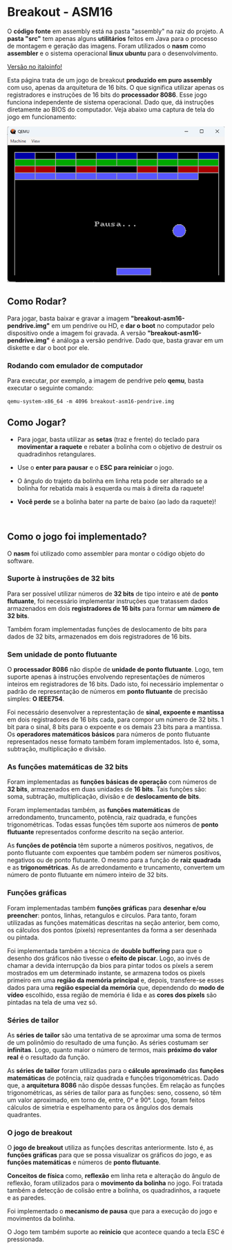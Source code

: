 # Breakout - ASM16
<p>
    O <b>código fonte</b> em assembly está na pasta "assembly" na raiz do projeto. A <b>pasta "src"</b> tem apenas alguns <b>utilitários</b> feitos em Java para o processo de montagem     e geração das imagens. Foram utilizados o <b>nasm</b> como <b>assembler</b> e o sistema operacional <b>linux ubuntu</b> para o desenvolvimento.
</p>

<a href="https://www.italoinfo.com.br/projetos/breakout-assembly-16bits">Versão no italoinfo!</a>

<p>
    Esta página trata de um jogo de breakout <b>produzido em puro assembly</b> com uso, apenas da 
    arquitetura de 16 bits. O que significa utilizar apenas os registradores e instruções 
    de 16 bits do <b>processador 8086</b>. Esse jogo funciona independente de sistema 
    operacional. Dado que, dá instruções diretamente ao BIOS do computador. Veja abaixo uma 
    captura de tela do jogo em funcionamento:
</p>

!['Tela do jogo'](breakout.png)

<h2>Como Rodar?</h2>

<p>
    Para jogar, basta baixar e gravar a imagem <b>"breakout-asm16-pendrive.img"</b> em um pendrive 
    ou HD, e <b>dar o boot</b> no computador pelo dispositivo onde a imagem foi gravada. A 
    versão <b>"breakout-asm16-pendrive.img"</b> é análoga a versão pendrive. Dado que, basta 
    gravar em um diskette e dar o boot por ele.
</p>

<h3>Rodando com emulador de computador</h3>

<p>
    Para executar, por exemplo, a imagem de pendrive pelo <b>qemu</b>, basta executar o seguinte comando:
</p>

```
qemu-system-x86_64 -m 4096 breakout-asm16-pendrive.img
```

<h2>Como Jogar?</h2>

<ul>
    <li>
        <p>
            Para jogar, basta utilizar as <b>setas</b> (traz e frente) do teclado para 
            <b>movimentar a raquete</b> e rebater a bolinha com o objetivo de destruir os 
            quadradinhos retangulares.
        </p>
    </li>
    <li>
        <p>
            Use o <b>enter para pausar</b> e o <b>ESC para reiniciar</b> o jogo.
        </p>
    </li>
    <li>
        <p>
            O ângulo do trajeto da bolinha em linha reta pode ser alterado se a bolinha 
            for rebatida mais à esquerda ou mais à direita da raquete!
        </p>
    </li>
    <li>
        <p>
            <b>Você perde</b> se a bolinha bater na parte de baixo (ao lado da raquete)!
        </p>
    </li>
</ul>

<br />
<h2><b>Como o jogo foi implementado?</b></h2>

<p>
    O <b>nasm</b> foi utilizado como assembler para montar o código objeto do software.
</p>

<h3>Suporte à instruções de 32 bits</h3>

<p>
    Para ser possível utilizar números de <b>32 bits</b> de tipo inteiro e até de 
    <b>ponto flutuante</b>, foi necessário implementar instruções que tratassem dados 
    armazenados em dois <b>registradores de 16 bits</b> para formar <b>um número de 32 bits</b>.
</p>

<p>
    Também foram implementadas funções de deslocamento de bits para dados de 32 bits, armazenados 
    em dois registradores de 16 bits.
</p>

<h3>Sem unidade de ponto flutuante</h3>

<p>
    O <b>processador 8086</b> não dispõe de <b>unidade de ponto flutuante</b>. Logo, tem suporte 
    apenas à instruções envolvendo representações de números inteiros em registradores de 
    16 bits. Dado isto, foi necessário implementar o padrão de representação de números em 
    <b>ponto flutuante</b> de precisão simples: <b>O IEEE754</b>.
</p>

<p>
    Foi necessário desenvolver a represtentação de <b>sinal, expoente e mantissa</b> em dois registradores 
    de 16 bits cada, para compor um número de 32 bits. 1 bit para o sinal, 8 bits para o expoente e os demais 
    23 bits para a mantissa. Os <b>operadores matemáticos básicos</b> para números de ponto flutuante 
    representados nesse formato também foram implementados. Isto é, soma, subtração, multiplicação 
    e divisão.
</p>

<h3>As funções matemáticas de 32 bits</h3>

<p>
    Foram implementadas as <b>funções básicas de operação</b> com números de <b>32 bits</b>,  
    armazenados em duas unidades de <b>16 bits</b>. Tais funções são: soma, subtração, multiplicação, divisão e de 
    <b>deslocamento de bits</b>.
</p>

<p>
    Foram implementadas também, as <b>funções matemáticas</b> de arredondamento, truncamento, potência, 
    raiz quadrada, e funções trigonométricas. Todas essas funções têm suporte aos números 
    de <b>ponto flutuante</b> representados conforme descrito na seção anterior.
</p>

<p>
    As <b>funções de potência</b> têm suporte a números positivos, negativos, de ponto flutuante com 
    expoentes que também podem ser números positivos, negativos ou de ponto flutuante. O mesmo 
    para a função de <b>raiz quadrada</b> e as <b>trigonométricas</b>. As de arredondamento e 
    truncamento, convertem um número de ponto flutuante em número inteiro de 32 bits.
</p>

<h3>Funções gráficas</h3>

<p>
    Foram implementadas também <b>funções gráficas</b> para <b>desenhar e/ou preencher</b>: 
    pontos, linhas, retangulos e círculos. Para tanto, foram utilizadas as funções matemáticas 
    descritas na seção anterior, bem como, os cálculos dos pontos (pixels) representantes da forma 
    a ser desenhada ou pintada.
</p>

<p>
    Foi implementada também a técnica de <b>double buffering</b> para que o desenho dos gráficos não 
    tivesse o <b>efeito de piscar</b>. Logo, ao invés de chamar a devida interrupção da bios para 
    pintar todos os píxels a serem mostrados em um determinado instante, se armazena todos os pixels 
    primeiro em uma <b>região da memória principal</b> e, depois, transfere-se esses dados para uma 
    <b>região especial da memória</b> que, dependendo do <b>modo de vídeo</b> escolhido, essa região 
    de memória é lida e as <b>cores dos píxels</b> são pintadas na tela de uma vez só.
</p>

<h3>Séries de tailor</h3>

<p>
    As <b>séries de tailor</b> são uma tentativa de se aproximar uma soma de termos de um polinômio 
    do resultado de uma função. As séries costumam ser <b>infinitas</b>. Logo, quanto maior o número 
    de termos, mais <b>próximo do valor real</b> é o resultado da função.
</p>

<p>
    As <b>séries de tailor</b> foram utilizadas para o <b>cálculo aproximado</b> das 
    <b>funções matemáticas</b> de potência, raiz quadrada e funções trigonométricas. Dado que, 
    a <b>arquitetura 8086</b> não dispõe dessas funções. Em relação as funções trigonométricas, 
    as séries de tailor para as funções: seno, cosseno, só têm um valor aproximado, em torno de, 
    entre, 0° e 90°. Logo, foram feitos cálculos de simetria e espelhamento para os ângulos dos 
    demais quadrantes.
</p>

<h3>O jogo de breakout</h3>

<p>
    O <b>jogo de breakout</b> utiliza as funções descritas anteriormente. Isto é, as 
    <b>funções gráficas</b> para que se possa visualizar os gráficos do jogo, e as 
    <b>funções matemáticas</b> e números de <b>ponto flutuante</b>.
</p>

<p>
    <b>Conceitos de física</b> como, <b>reflexão</b> em linha reta e alteração do 
    ângulo de reflexão, foram utilizados para o <b>movimento da bolinha</b> no jogo. 
    Foi tratada também a detecção de colisão entre a bolinha, os quadradinhos, 
    a raquete e as paredes.
</b>

<p>
    Foi implementado o <b>mecanismo de pausa</b> que para a execução do jogo e movimentos 
    da bolinha. 
</p>

<p>
    O Jogo tem também suporte ao <b>reinicio</b> que acontece quando a tecla ESC 
    é pressionada.
</p>
